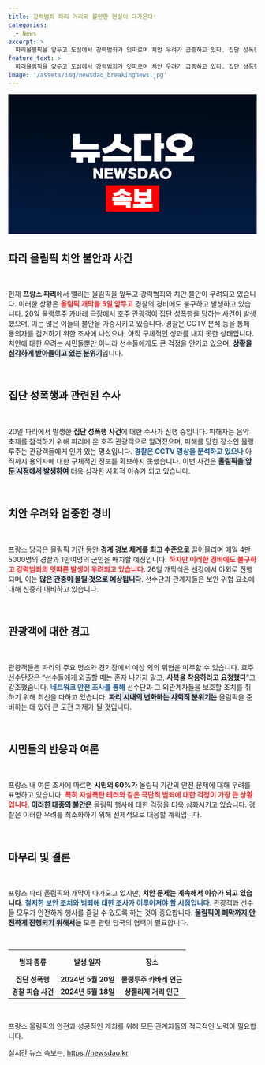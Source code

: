 ```yaml
---
title: 강력범죄 파리 거리의 불안한 현실이 다가온다!
categories:
  - News
excerpt: >
  파리올림픽을 앞두고 도심에서 강력범죄가 잇따르며 치안 우려가 급증하고 있다. 집단 성폭행 사건 발생과 경찰 공격 사례가 이어지면서 선수단도 외출 주의령을 내리는 등 불안감이 커지고 있다.
feature_text: >
  파리올림픽을 앞두고 도심에서 강력범죄가 잇따르며 치안 우려가 급증하고 있다. 집단 성폭행 사건 발생과 경찰 공격 사례가 이어지면서 선수단도 외출 주의령을 내리는 등 불안감이 커지고 있다.
image: '/assets/img/newsdao_breakingnews.jpg'
---
```


<p><img src="/assets/img/newsdao_breakingnews.jpg" alt="ranknews 속보" /></p>

<h2 data-ke-size="size26">파리 올림픽 치안 불안과 사건</h2>

<p data-ke-size="size16">&nbsp;</p> 

<p>현재 <b>프랑스 파리</b>에서 열리는 올림픽을 앞두고 강력범죄와 치안 불안이 우려되고 있습니다. 이러한 상황은 <b><span style="color: #ee2323;">올림픽 개막을 5일 앞두고</span></b> 경찰의 경비에도 불구하고 발생하고 있습니다. 20일 물랭루주 카바레 극장에서 호주 관광객이 집단 성폭행을 당하는 사건이 발생했으며, 이는 많은 이들의 불안을 가중시키고 있습니다. 경찰은 CCTV 분석 등을 통해 용의자를 검거하기 위한 조사에 나섰으나, 아직 구체적인 성과를 내지 못한 상태입니다. 치안에 대한 우려는 시민들뿐만 아니라 선수들에게도 큰 걱정을 안기고 있으며, <b><span style="background-color: #21538527;">상황을 심각하게 받아들이고 있는 분위기</span></b>입니다. </p>

<p data-ke-size="size16">&nbsp;</p> 

<h2 data-ke-size="size26">집단 성폭행과 관련된 수사</h2>

<p data-ke-size="size16">&nbsp;</p>

<p>20일 파리에서 발생한 <b>집단 성폭행 사건</b>에 대한 수사가 진행 중입니다. 피해자는 음악 축제를 참석하기 위해 파리에 온 호주 관광객으로 알려졌으며, 피해를 당한 장소인 물랭루주는 관광객들에게 인기 있는 명소입니다. <b><span style="color: #1a5490;">경찰은 CCTV 영상을 분석하고 있으나</span></b> 아직까지 용의자에 대한 구체적인 정보를 확보하지 못했습니다. 이번 사건은 <b><span style="background-color: #21538527;">올림픽을 앞둔 시점에서 발생하여</span></b> 더욱 심각한 사회적 이슈가 되고 있습니다. </p>

<p data-ke-size="size16">&nbsp;</p>

<h2 data-ke-size="size26">치안 우려와 엄중한 경비</h2>

<p data-ke-size="size16">&nbsp;</p>

<p>프랑스 당국은 올림픽 기간 동안 <b>경계 경보 체계를 최고 수준으로</b> 끌어올리며 매일 4만5000명의 경찰과 1만여명의 군인을 배치할 예정입니다. <b><span style="color: #ee2323;">하지만 이러한 경비에도 불구하고 강력범죄의 잇따른 발생이 우려되고 있습니다</span></b>. 26일 개막식은 센강에서 야외로 진행되며, 이는 <b><span style="background-color: #21538527;">많은 관중이 몰릴 것으로 예상됩니다</span></b>. 선수단과 관계자들은 보안 위협 요소에 대해 신중히 대비하고 있습니다. </p>

<p data-ke-size="size16">&nbsp;</p>

<h2 data-ke-size="size26">관광객에 대한 경고</h2>

<p data-ke-size="size16">&nbsp;</p>

<p>관광객들은 파리의 주요 명소와 경기장에서 예상 외의 위협을 마주할 수 있습니다. 호주 선수단장은 “선수들에게 외출할 때는 혼자 나가지 말고, <b>사복을 착용하라고 요청했다</b>”고 강조했습니다. <b><span style="color: #1a5490;">네트워크 안전 조사를 통해</span></b> 선수단과 그 외관계자들을 보호할 조치를 취하기 위해 최선을 다하고 있습니다. <b><span style="background-color: #21538527;">파리 시내의 변화하는 사회적 분위기는</span></b> 올림픽을 준비하는 데 있어 큰 도전 과제가 될 것입니다. </p>

<p data-ke-size="size16">&nbsp;</p>

<h2 data-ke-size="size26">시민들의 반응과 여론</h2>

<p data-ke-size="size16">&nbsp;</p>

<p>프랑스 내 여론 조사에 따르면 <b>시민의 60%가</b> 올림픽 기간의 안전 문제에 대해 우려를 표명하고 있습니다. <b><span style="color: #ee2323;">특히 자살폭탄 테러와 같은 극단적 범죄에 대한 걱정이 가장 큰 상황입니다</span></b>. <b><span style="background-color: #21538527;">이러한 대중의 불안은</span></b> 올림픽 행사에 대한 걱정을 더욱 심화시키고 있습니다. 경찰은 이러한 우려를 최소화하기 위해 선제적으로 대응할 계획입니다. </p>

<p data-ke-size="size16">&nbsp;</p>

<h2 data-ke-size="size26">마무리 및 결론</h2>

<p data-ke-size="size16">&nbsp;</p>

<p>프랑스 파리 올림픽의 개막이 다가오고 있지만, <b>치안 문제는 계속해서 이슈가 되고 있습니다</b>. <b><span style="color: #1a5490;">철저한 보안 조치와 범죄에 대한 조사가 이루어져야 할 시점입니다</span></b>. 관광객과 선수들 모두가 안전하게 행사를 즐길 수 있도록 하는 것이 중요합니다. <b><span style="background-color: #21538527;">올림픽이 폐막까지 안전하게 진행되기 위해서는</span></b> 모든 관련 당국의 협력이 필요합니다. </p>

<p data-ke-size="size16">&nbsp;</p> 

<table style="width: 100%; border-collapse: collapse;">
    <tr>
        <th style="text-align: center; height: 40px;">범죄 종류</th>
        <th style="text-align: center; height: 40px;">발생 일자</th>
        <th style="text-align: center; height: 40px;">장소</th>
    </tr>
    <tr>
        <td style="text-align: center; height: 17px;"><b>집단 성폭행</b></td>
        <td style="text-align: center; height: 17px;"><b>2024년 5월 20일</b></td>
        <td style="text-align: center; height: 17px;"><b>물랭루주 카바레 인근</b></td>
    </tr>
    <tr>
        <td style="text-align: center; height: 17px;"><b>경찰 피습 사건</b></td>
        <td style="text-align: center; height: 17px;"><b>2024년 5월 18일</b></td>
        <td style="text-align: center; height: 17px;"><b>샹젤리제 거리 인근</b></td>
    </tr>
</table> 

<p data-ke-size="size16">&nbsp;</p> 

<p>프랑스 올림픽의 안전과 성공적인 개최를 위해 모든 관계자들의 적극적인 노력이 필요합니다.</p>
실시간 뉴스 속보는, <a href="https://newsdao.kr" rel="dofollow">https://newsdao.kr</a>


